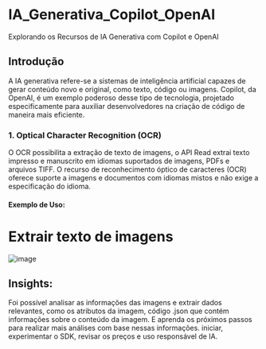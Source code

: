 # IA_Generativa_Copilot_OpenAI
Explorando os Recursos de IA Generativa com Copilot e OpenAI


## Introdução

A IA generativa refere-se a sistemas de inteligência artificial capazes de gerar conteúdo novo e original, como texto, 
código ou imagens. Copilot, da OpenAI, é um exemplo poderoso desse tipo de tecnologia, projetado especificamente para 
auxiliar desenvolvedores na criação de código de maneira mais eficiente.


### 1. Optical Character Recognition (OCR)

O OCR possibilita a extração de texto de imagens, o API Read extrai texto impresso e manuscrito em idiomas suportados de imagens, PDFs e arquivos TIFF.
O recurso de reconhecimento óptico de caracteres (OCR) oferece suporte a imagens e documentos com idiomas mistos e não exige a especificação do idioma.

#### Exemplo de Uso:

# Extrair texto de imagens
![image](https://github.com/regi1297/Reconhecimento_Facial/assets/104945923/cb4d3e17-e073-4566-8eb6-5187f71a4aac)


## Insights:
Foi possível analisar as informações das imagens e extrair dados relevantes, como os atributos da imagem, código 
.json que contém informações sobre o conteúdo da imagem. E aprenda os próximos passos para realizar mais análises 
com base nessas informações. iniciar, experimentar o SDK, revisar os preços e uso responsável de IA.